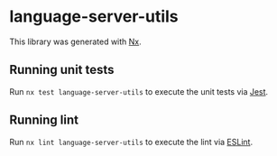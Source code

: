 # language-server-utils

This library was generated with [Nx](https://nx.dev).

## Running unit tests

Run `nx test language-server-utils` to execute the unit tests via [Jest](https://jestjs.io).

## Running lint

Run `nx lint language-server-utils` to execute the lint via [ESLint](https://eslint.org/).
